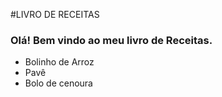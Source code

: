#LIVRO DE RECEITAS

### Olá! Bem vindo ao meu livro de Receitas.

 - Bolinho de Arroz
 - Pavê
 - Bolo de cenoura


